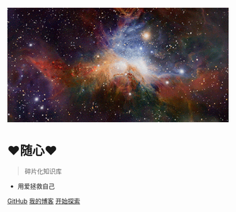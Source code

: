 ![logo](_media/background.gif)

# ♥随心♥

> 碎片化知识库

* 用爱拯救自己

[GitHub](https://github.com/yeshan333/)
[我的博客](https://shansan.top)
[开始探索](/README.md)


